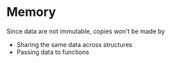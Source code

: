 # Memory

Since data are not immutable, copies won't be made by

- Sharing the same data across structures
- Passing data to functions
